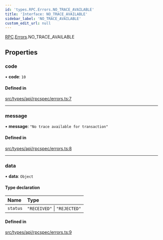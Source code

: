```yaml
---
id: 'types.RPC.Errors.NO_TRACE_AVAILABLE'
title: 'Interface: NO_TRACE_AVAILABLE'
sidebar_label: 'NO_TRACE_AVAILABLE'
custom_edit_url: null
---
```


[RPC](../namespaces/types.RPC.md).[Errors](../namespaces/types.RPC.Errors.md).NO_TRACE_AVAILABLE

## Properties

### code

• **code**: `10`

#### Defined in

[src/types/api/rpcspec/errors.ts:7](https://github.com/starknet-io/starknet.js/blob/v5.24.3/src/types/api/rpcspec/errors.ts#L7)

---

### message

• **message**: `"No trace available for transaction"`

#### Defined in

[src/types/api/rpcspec/errors.ts:8](https://github.com/starknet-io/starknet.js/blob/v5.24.3/src/types/api/rpcspec/errors.ts#L8)

---

### data

• **data**: `Object`

#### Type declaration

| Name     | Type                         |
| :------- | :--------------------------- |
| `status` | `"RECEIVED"` \| `"REJECTED"` |

#### Defined in

[src/types/api/rpcspec/errors.ts:9](https://github.com/starknet-io/starknet.js/blob/v5.24.3/src/types/api/rpcspec/errors.ts#L9)
